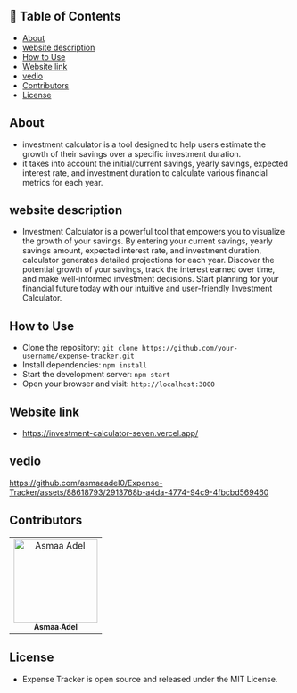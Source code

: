 ## 📝 Table of Contents

- [About <a name = "about"></a>](#about-)
- [website description <a name = "website-description"></a>](#website-description-)
- [How to Use <a name = "How-to-Use"></a>](#How-to-Use-)
- [Website link <a name = "link"></a>](#website-link-)
- [vedio <a name = "vedio"></a>](#vedio-)
- [Contributors <a name = "Contributors"></a>](#contributors-)
- [License <a name = "License"></a>](#License-) 
## About <a name = "about"></a>
-  investment calculator is a tool designed to help users estimate the growth of their savings over a specific investment duration.
-   it takes into account the initial/current savings, yearly savings, expected interest rate, and investment duration to calculate various financial metrics for each year.

## website description <a name = "website-description"></a>

- Investment Calculator is a powerful tool that empowers you to visualize the growth of your savings. By entering your current savings, yearly savings amount, expected interest rate, and investment duration, calculator generates detailed projections for each year. Discover the potential growth of your savings, track the interest earned over time, and make well-informed investment decisions. Start planning for your financial future today with our intuitive and user-friendly Investment Calculator.

## How to Use <a name = "How-to-Use"></a>

- Clone the repository: `git clone https://github.com/your-username/expense-tracker.git`
- Install dependencies: `npm install`
- Start the development server: `npm start`
- Open your browser and visit: `http://localhost:3000`

## Website link <a name = "link"></a>
- https://investment-calculator-seven.vercel.app/

## vedio <a name = "vedio"></a>


https://github.com/asmaaadel0/Expense-Tracker/assets/88618793/2913768b-a4da-4774-94c9-4fbcbd569460




## Contributors <a name = "Contributors"></a>

<table>
  <tr>
    <td align="center">
    <a href="https://github.com/asmaaadel0" target="_black">
    <img src="https://avatars.githubusercontent.com/u/88618793?s=400&u=886a14dc5ef5c205a8e51942efe9665ed8fd4717&v=4" width="150px;" alt="Asmaa Adel"/>
    <br />
    <sub><b>Asmaa Adel</b></sub></a>
    
  </tr>
 </table>

 ## License <a name = "License"></a> 
- Expense Tracker is open source and released under the MIT License.

